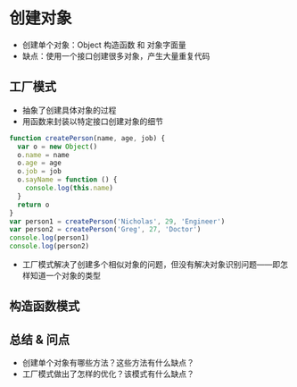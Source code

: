 # 创建对象

- 创建单个对象：Object 构造函数 和 对象字面量
- 缺点：使用一个接口创建很多对象，产生大量重复代码

## 工厂模式

- 抽象了创建具体对象的过程
- 用函数来封装以特定接口创建对象的细节

```js
function createPerson(name, age, job) {
  var o = new Object()
  o.name = name
  o.age = age
  o.job = job
  o.sayName = function () {
    console.log(this.name)
  }
  return o
}
var person1 = createPerson('Nicholas', 29, 'Engineer')
var person2 = createPerson('Greg', 27, 'Doctor')
console.log(person1)
console.log(person2)
```

- 工厂模式解决了创建多个相似对象的问题，但没有解决对象识别问题——即怎样知道一个对象的类型

## 构造函数模式

## 总结 & 问点

- 创建单个对象有哪些方法？这些方法有什么缺点？
- 工厂模式做出了怎样的优化？该模式有什么缺点？

